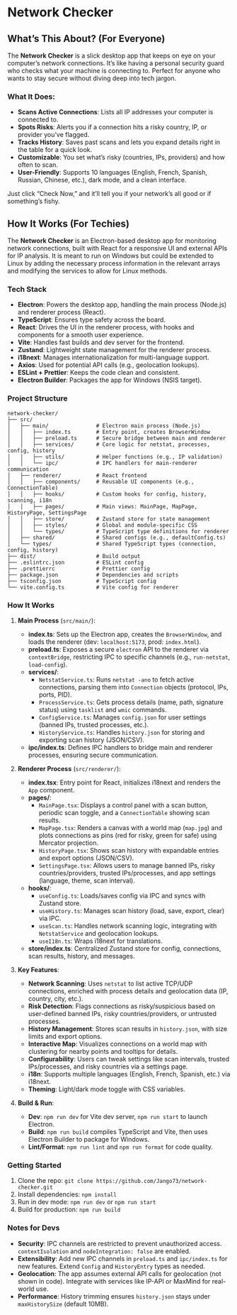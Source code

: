 # Network Checker

## What’s This About? (For Everyone)

The **Network Checker** is a slick desktop app that keeps on eye on your computer’s network connections. It’s like having a personal security guard who checks what your machine is connecting to. Perfect for anyone who wants to stay secure without diving deep into tech jargon.

### What It Does:

- **Scans Active Connections**: Lists all IP addresses your computer is connected to.
- **Spots Risks**: Alerts you if a connection hits a risky country, IP, or provider you’ve flagged.
- **Tracks History**: Saves past scans and lets you expand details right in the table for a quick look.
- **Customizable**: You set what’s risky (countries, IPs, providers) and how often to scan.
- **User-Friendly**: Supports 10 languages (English, French, Spanish, Russian, Chinese, etc.), dark mode, and a clean interface.

Just click “Check Now,” and it’ll tell you if your network’s all good or if something’s fishy.

## How It Works (For Techies)

The **Network Checker** is an Electron-based desktop app for monitoring network connections, built with React for a responsive UI and external APIs for IP analysis.
It is meant to run on Windows but could be extended to Linux by adding the necessary process information in the relevant arrays and modifying the services to allow for Linux methods.

### Tech Stack

- **Electron**: Powers the desktop app, handling the main process (Node.js) and renderer process (React).
- **TypeScript**: Ensures type safety across the board.
- **React**: Drives the UI in the renderer process, with hooks and components for a smooth user experience.
- **Vite**: Handles fast builds and dev server for the frontend.
- **Zustand**: Lightweight state management for the renderer process.
- **i18next**: Manages internationalization for multi-language support.
- **Axios**: Used for potential API calls (e.g., geolocation lookups).
- **ESLint + Prettier**: Keeps the code clean and consistent.
- **Electron Builder**: Packages the app for Windows (NSIS target).

### Project Structure

```
network-checker/
├── src/
│   ├── main/               # Electron main process (Node.js)
│   │   ├── index.ts        # Entry point, creates BrowserWindow
│   │   ├── preload.ts      # Secure bridge between main and renderer
│   │   ├── services/       # Core logic for netstat, processes, config, history
│   │   ├── utils/          # Helper functions (e.g., IP validation)
│   │   └── ipc/            # IPC handlers for main-renderer communication
│   ├── renderer/           # React frontend
│   │   ├── components/     # Reusable UI components (e.g., ConnectionTable)
│   │   ├── hooks/          # Custom hooks for config, history, scanning, i18n
│   │   ├── pages/          # Main views: MainPage, MapPage, HistoryPage, SettingsPage
│   │   ├── store/          # Zustand store for state management
│   │   ├── styles/         # Global and module-specific CSS
│   │   └── types/          # TypeScript type definitions for renderer
│   ├── shared/             # Shared configs (e.g., defaultConfig.ts)
│   └── types/              # Shared TypeScript types (connection, config, history)
├── dist/                   # Build output
├── .eslintrc.json          # ESLint config
├── .prettierrc             # Prettier config
├── package.json            # Dependencies and scripts
├── tsconfig.json           # TypeScript config
└── vite.config.ts          # Vite config for renderer
```

### How It Works

1. **Main Process** (`src/main/`):

    - **index.ts**: Sets up the Electron app, creates the `BrowserWindow`, and loads the renderer (dev: `localhost:5173`, prod: `index.html`).
    - **preload.ts**: Exposes a secure `electron` API to the renderer via `contextBridge`, restricting IPC to specific channels (e.g., `run-netstat`, `load-config`).
    - **services/**:
        - `NetstatService.ts`: Runs `netstat -ano` to fetch active connections, parsing them into `Connection` objects (protocol, IPs, ports, PID).
        - `ProcessService.ts`: Gets process details (name, path, signature status) using `tasklist` and `wmic` commands.
        - `ConfigService.ts`: Manages `config.json` for user settings (banned IPs, trusted processes, etc.).
        - `HistoryService.ts`: Handles `history.json` for storing and exporting scan history (JSON/CSV).
    - **ipc/index.ts**: Defines IPC handlers to bridge main and renderer processes, ensuring secure communication.

2. **Renderer Process** (`src/renderer/`):

    - **index.tsx**: Entry point for React, initializes i18next and renders the `App` component.
    - **pages/**:
        - `MainPage.tsx`: Displays a control panel with a scan button, periodic scan toggle, and a `ConnectionTable` showing scan results.
        - `MapPage.tsx`: Renders a canvas with a world map (`map.jpg`) and plots connections as pins (red for risky, green for safe) using Mercator projection.
        - `HistoryPage.tsx`: Shows scan history with expandable entries and export options (JSON/CSV).
        - `SettingsPage.tsx`: Allows users to manage banned IPs, risky countries/providers, trusted IPs/processes, and app settings (language, theme, scan interval).
    - **hooks/**:
        - `useConfig.ts`: Loads/saves config via IPC and syncs with Zustand store.
        - `useHistory.ts`: Manages scan history (load, save, export, clear) via IPC.
        - `useScan.ts`: Handles network scanning logic, integrating with `NetstatService` and geolocation lookups.
        - `useI18n.ts`: Wraps i18next for translations.
    - **store/index.ts**: Centralized Zustand store for config, connections, scan results, history, and messages.

3. **Key Features**:

    - **Network Scanning**: Uses `netstat` to list active TCP/UDP connections, enriched with process details and geolocation data (IP, country, city, etc.).
    - **Risk Detection**: Flags connections as risky/suspicious based on user-defined banned IPs, risky countries/providers, or untrusted processes.
    - **History Management**: Stores scan results in `history.json`, with size limits and export options.
    - **Interactive Map**: Visualizes connections on a world map with clustering for nearby points and tooltips for details.
    - **Configurability**: Users can tweak settings like scan intervals, trusted IPs/processes, and risky countries via a settings page.
    - **i18n**: Supports multiple languages (English, French, Spanish, etc.) via i18next.
    - **Theming**: Light/dark mode toggle with CSS variables.

4. **Build & Run**:
    - **Dev**: `npm run dev` for Vite dev server, `npm run start` to launch Electron.
    - **Build**: `npm run build` compiles TypeScript and Vite, then uses Electron Builder to package for Windows.
    - **Lint/Format**: `npm run lint` and `npm run format` for code quality.

### Getting Started

1. Clone the repo: `git clone https://github.com/Jango73/network-checker.git`
2. Install dependencies: `npm install`
3. Run in dev mode: `npm run dev` or `npm run start`
4. Build for production: `npm run build`

### Notes for Devs

- **Security**: IPC channels are restricted to prevent unauthorized access. `contextIsolation` and `nodeIntegration: false` are enabled.
- **Extensibility**: Add new IPC channels in `preload.ts` and `ipc/index.ts` for new features. Extend `Config` and `HistoryEntry` types as needed.
- **Geolocation**: The app assumes external API calls for geolocation (not shown in code). Integrate with services like IP-API or MaxMind for real-world use.
- **Performance**: History trimming ensures `history.json` stays under `maxHistorySize` (default 10MB).
